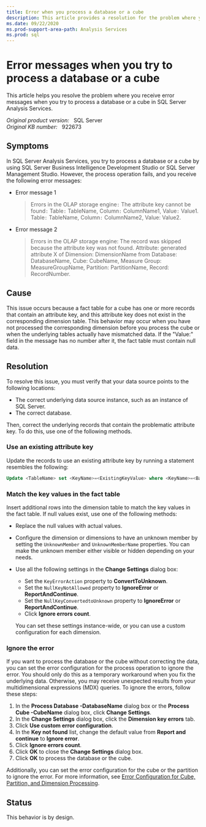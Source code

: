 ```yaml
---
title: Error when you process a database or a cube
description: This article provides a resolution for the problem where you receive error messages when you try to process a database or a cube in SQL Server Analysis Services.
ms.date: 09/22/2020
ms.prod-support-area-path: Analysis Services
ms.prod: sql
---
```

# Error messages when you try to process a database or a cube

This article helps you resolve the problem where you receive error messages when you try to process a database or a cube in SQL Server Analysis Services.

_Original product version:_ &nbsp; SQL Server  
_Original KB number:_ &nbsp; 922673

## Symptoms

In SQL Server Analysis Services, you try to process a database or a cube by using SQL Server Business Intelligence Development Studio or SQL Server Management Studio. However, the process operation fails, and you receive the following error messages:

- Error message 1

    > Errors in the OLAP storage engine`:` The attribute key cannot be found`:` Table`:` TableName, Column`:` ColumnName1, Value`:` Value1. Table`:` TableName, Column`:` ColumnName2, Value: Value2.

- Error message 2

    > Errors in the OLAP storage engine: The record was skipped because the attribute key was not found. Attribute: generated attribute X of Dimension: DimensionName from Database: DatabaseName, Cube: CubeName, Measure Group: MeasureGroupName, Partition: PartitionName, Record: RecordNumber.

## Cause

This issue occurs because a fact table for a cube has one or more records that contain an attribute key, and this attribute key does not exist in the corresponding dimension table. This behavior may occur when you have not processed the corresponding dimension before you process the cube or when the underlying tables actually have mismatched data. If the "Value:" field in the message has no number after it, the fact table must contain null data.

## Resolution

To resolve this issue, you must verify that your data source points to the following locations:

- The correct underlying data source instance, such as an instance of SQL Server.
- The correct database.

Then, correct the underlying records that contain the problematic attribute key. To do this, use one of the following methods.

### Use an existing attribute key

Update the records to use an existing attribute key by running a statement resembles the following:

```sql
Update <TableName> set <KeyName>=<ExistingKeyValue> where <KeyName>=<BadKeyValue> or <KeyName> IS NULL
```

### Match the key values in the fact table

Insert additional rows into the dimension table to match the key values in the fact table. If null values exist, use one of the following methods:

- Replace the null values with actual values.

- Configure the dimension or dimensions to have an unknown member by setting the `UnknownMember` and `UnknownMemberName` properties. You can make the unknown member either visible or hidden depending on your needs.

- Use all the following settings in the **Change Settings** dialog box:

  - Set the `KeyErrorAction` property to **ConvertToUnknown**.
  - Set the `NullKeyNotAllowed` property to **IgnoreError** or **ReportAndContinue**.
  - Set the `NullKeyConvertedtoUnknown` property to **IgnoreError** or **ReportAndContinue**.
  - Click **Ignore errors count**.
  
  You can set these settings instance-wide, or you can use a custom configuration for each dimension.

### Ignore the error

If you want to process the database or the cube without correcting the data, you can set the error configuration for the process operation to ignore the error. You should only do this as a temporary workaround when you fix the underlying data. Otherwise, you may receive unexpected results from your multidimensional expressions (MDX) queries. To ignore the errors, follow these steps:

1. In the **Process Database -**DatabaseName**** dialog box or the **Process Cube -**CubeName**** dialog box, click **Change Settings**.
2. In the **Change Settings** dialog box, click the **Dimension key errors** tab.
3. Click **Use custom error configuration**.
4. In the **Key not found** list, change the default value from **Report and continue** to **Ignore error**.
5. Click **Ignore errors count**.
6. Click **OK** to close the **Change Settings** dialog box.
7. Click **OK** to process the database or the cube.

Additionally, you can set the error configuration for the cube or the partition to ignore the error. For more information, see [Error Configuration for Cube, Partition, and Dimension Processing](/analysis-services/multidimensional-models/error-configuration-for-cube-partition-and-dimension-processing).

## Status

This behavior is by design.
